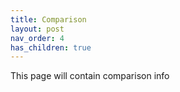 ```yaml
---
title: Comparison
layout: post
nav_order: 4
has_children: true
---
```


This page will contain comparison info
